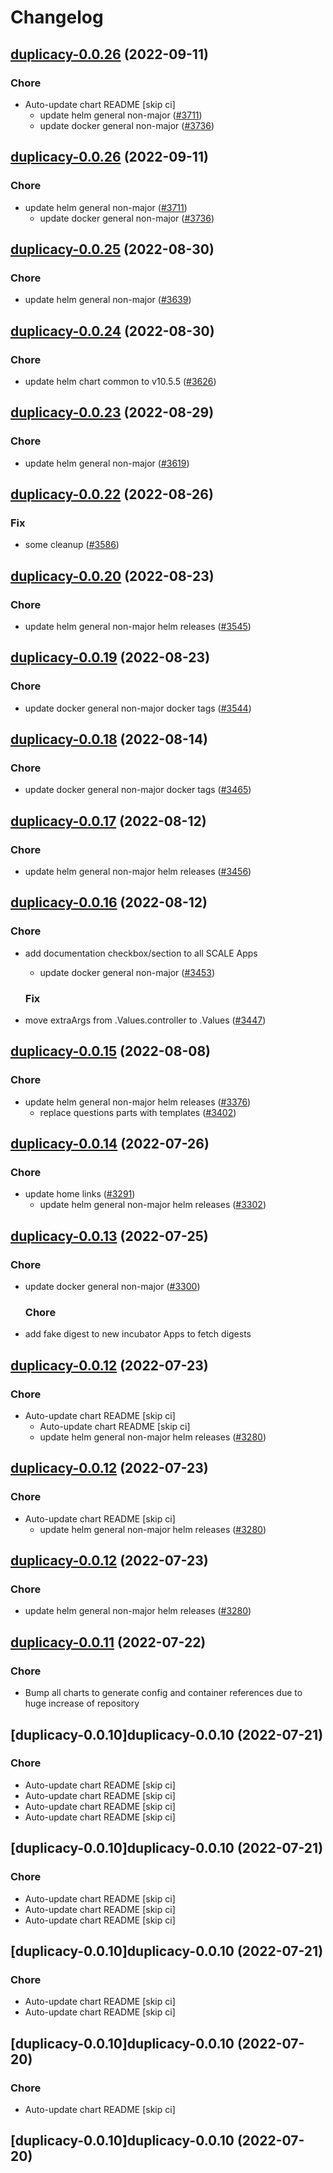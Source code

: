 # Changelog



## [duplicacy-0.0.26](https://github.com/truecharts/charts/compare/duplicacy-0.0.25...duplicacy-0.0.26) (2022-09-11)

### Chore

- Auto-update chart README [skip ci]
  - update helm general non-major ([#3711](https://github.com/truecharts/charts/issues/3711))
  - update docker general non-major ([#3736](https://github.com/truecharts/charts/issues/3736))




## [duplicacy-0.0.26](https://github.com/truecharts/charts/compare/duplicacy-0.0.25...duplicacy-0.0.26) (2022-09-11)

### Chore

- update helm general non-major ([#3711](https://github.com/truecharts/charts/issues/3711))
  - update docker general non-major ([#3736](https://github.com/truecharts/charts/issues/3736))




## [duplicacy-0.0.25](https://github.com/truecharts/charts/compare/duplicacy-0.0.24...duplicacy-0.0.25) (2022-08-30)

### Chore

- update helm general non-major ([#3639](https://github.com/truecharts/charts/issues/3639))




## [duplicacy-0.0.24](https://github.com/truecharts/charts/compare/duplicacy-0.0.23...duplicacy-0.0.24) (2022-08-30)

### Chore

- update helm chart common to v10.5.5 ([#3626](https://github.com/truecharts/charts/issues/3626))




## [duplicacy-0.0.23](https://github.com/truecharts/charts/compare/duplicacy-0.0.22...duplicacy-0.0.23) (2022-08-29)

### Chore

- update helm general non-major ([#3619](https://github.com/truecharts/charts/issues/3619))




## [duplicacy-0.0.22](https://github.com/truecharts/charts/compare/duplicacy-0.0.20...duplicacy-0.0.22) (2022-08-26)

### Fix

- some cleanup ([#3586](https://github.com/truecharts/charts/issues/3586))




## [duplicacy-0.0.20](https://github.com/truecharts/charts/compare/duplicacy-0.0.19...duplicacy-0.0.20) (2022-08-23)

### Chore

- update helm general non-major helm releases ([#3545](https://github.com/truecharts/charts/issues/3545))




## [duplicacy-0.0.19](https://github.com/truecharts/charts/compare/duplicacy-0.0.18...duplicacy-0.0.19) (2022-08-23)

### Chore

- update docker general non-major docker tags ([#3544](https://github.com/truecharts/charts/issues/3544))




## [duplicacy-0.0.18](https://github.com/truecharts/charts/compare/duplicacy-0.0.17...duplicacy-0.0.18) (2022-08-14)

### Chore

- update docker general non-major docker tags ([#3465](https://github.com/truecharts/charts/issues/3465))




## [duplicacy-0.0.17](https://github.com/truecharts/charts/compare/duplicacy-0.0.16...duplicacy-0.0.17) (2022-08-12)

### Chore

- update helm general non-major helm releases ([#3456](https://github.com/truecharts/charts/issues/3456))




## [duplicacy-0.0.16](https://github.com/truecharts/charts/compare/duplicacy-0.0.15...duplicacy-0.0.16) (2022-08-12)

### Chore

- add documentation checkbox/section to all SCALE Apps
  - update docker general non-major ([#3453](https://github.com/truecharts/charts/issues/3453))

  ### Fix

- move extraArgs from .Values.controller to .Values ([#3447](https://github.com/truecharts/charts/issues/3447))




## [duplicacy-0.0.15](https://github.com/truecharts/charts/compare/duplicacy-0.0.14...duplicacy-0.0.15) (2022-08-08)

### Chore

- update helm general non-major helm releases ([#3376](https://github.com/truecharts/charts/issues/3376))
  - replace questions parts with templates ([#3402](https://github.com/truecharts/charts/issues/3402))




## [duplicacy-0.0.14](https://github.com/truecharts/apps/compare/duplicacy-0.0.13...duplicacy-0.0.14) (2022-07-26)

### Chore

- update home links ([#3291](https://github.com/truecharts/apps/issues/3291))
  - update helm general non-major helm releases ([#3302](https://github.com/truecharts/apps/issues/3302))




## [duplicacy-0.0.13](https://github.com/truecharts/apps/compare/duplicacy-0.0.12...duplicacy-0.0.13) (2022-07-25)

### Chore

- update docker general non-major ([#3300](https://github.com/truecharts/apps/issues/3300))

  ### Chore

- add fake digest to new incubator Apps to fetch digests




## [duplicacy-0.0.12](https://github.com/truecharts/apps/compare/duplicacy-0.0.11...duplicacy-0.0.12) (2022-07-23)

### Chore

- Auto-update chart README [skip ci]
  - Auto-update chart README [skip ci]
  - update helm general non-major helm releases ([#3280](https://github.com/truecharts/apps/issues/3280))




## [duplicacy-0.0.12](https://github.com/truecharts/apps/compare/duplicacy-0.0.11...duplicacy-0.0.12) (2022-07-23)

### Chore

- Auto-update chart README [skip ci]
  - update helm general non-major helm releases ([#3280](https://github.com/truecharts/apps/issues/3280))




## [duplicacy-0.0.12](https://github.com/truecharts/apps/compare/duplicacy-0.0.11...duplicacy-0.0.12) (2022-07-23)

### Chore

- update helm general non-major helm releases ([#3280](https://github.com/truecharts/apps/issues/3280))




## [duplicacy-0.0.11](https://github.com/truecharts/apps/compare/duplicacy-0.0.10...duplicacy-0.0.11) (2022-07-22)

### Chore

- Bump all charts to generate config and container references due to huge increase of repository



## [duplicacy-0.0.10]duplicacy-0.0.10 (2022-07-21)

### Chore

- Auto-update chart README [skip ci]
- Auto-update chart README [skip ci]
- Auto-update chart README [skip ci]
- Auto-update chart README [skip ci]



## [duplicacy-0.0.10]duplicacy-0.0.10 (2022-07-21)

### Chore

- Auto-update chart README [skip ci]
- Auto-update chart README [skip ci]
- Auto-update chart README [skip ci]



## [duplicacy-0.0.10]duplicacy-0.0.10 (2022-07-21)

### Chore

- Auto-update chart README [skip ci]
- Auto-update chart README [skip ci]



## [duplicacy-0.0.10]duplicacy-0.0.10 (2022-07-20)

### Chore

- Auto-update chart README [skip ci]



## [duplicacy-0.0.10]duplicacy-0.0.10 (2022-07-20)
